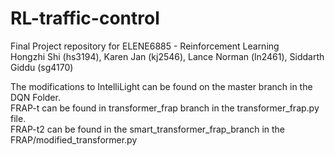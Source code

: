 # RL-traffic-control
Final Project repository for ELENE6885 - Reinforcement Learning </br>
Hongzhi Shi (hs3194), Karen Jan (kj2546), Lance Norman (ln2461), Siddarth Giddu (sg4170)

The modifications to IntelliLight can be found on the master branch in the DQN Folder. </br>
FRAP-t can be found in transformer_frap branch in the transformer_frap.py file. </br>
FRAP-t2 can be found in the smart_transformer_frap_branch in the FRAP/modified_transformer.py </br>
